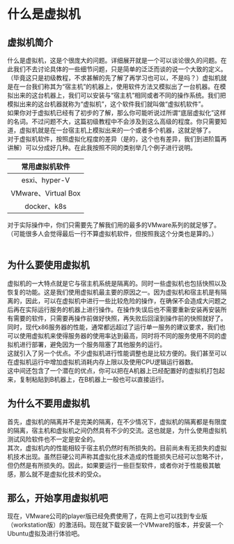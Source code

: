 # 什么是虚拟机 #

## 虚拟机简介 ##

什么是虚拟机，这是个很庞大的问题。详细展开就是一个可以谈论很久的问题。在此我们不去讨论具体的一些细节问题，只是简单的泛泛而谈的说一个大致的定义。（毕竟这只是初级教程，不求甚解的先了解了再学习也可以，不是吗？）虚拟机就是在一台我们称其为“宿主机”的机器上，使用软件方法又模拟出了一台机器。在模拟出来的这台机器上，我们可以安装与“宿主机”相同或者不同的操作系统。我们把模拟出来的这台机器就称为“虚拟机”，这个软件我们就叫做“虚拟机软件”。</br>
如果你对于虚拟机已经有了初步的了解，那么你可能听说过所谓“底层虚拟化”这样的名词。不过问题不大，这篇初级教程中不会涉及到这么高级的程度。你只需要知道，虚拟机就是在一台宿主机上模拟出来的一个或者多个机器，这就足够了。</br>
对于虚拟机软件，按照虚拟化程度的差异（是的，这个也有差异，我们到进阶篇再讲解）可以分成好几种。在此我按照不同的类别举几个例子进行说明。

|常用虚拟机软件|
|:---:|
|esxi、hyper-V|
|VMware、Virtual Box|
|docker、k8s|

对于实际操作中，你们只需要先了解我们用的最多的VMware系列的就足够了。（可能很多人会觉得最后一行不算虚拟机软件，但按照我这个分类也是算的。）</br></br>

## 为什么要使用虚拟机 ##

虚拟机的一大特点就是它与宿主机系统是隔离的。同时一些虚拟机也包括快照以及恢复的功能。这是我们使用虚拟机最主要的原因之一。因为虚拟机和宿主机是有隔离的，因此，可以在虚拟机中进行一些比较危险的操作，在确保不会造成大问题之后再在实际运行服务的机器上进行操作。在操作失误后也不需要重新安装再安装所有需要的软件，只需要再操作前做好快照，再失败后回滚到操作前的快照就好了。</br>
同时，现代x86服务器的性能，通常都远超过了运行单一服务的建议要求，我们也可以使用虚拟机来使得服务器的使用率达到最高，同时将不同的服务使用不同的虚拟机进行部署，避免因为一个服务阻塞了其他服务的运行。</br>
这就引入了另一个优点。不少虚拟机进行性能调整也是比较方便的。我们甚至可以在虚拟机运行中增加虚拟机消耗内存上限以及使用CPU逻辑运行器数。</br>
这中间还包含了一个潜在的优点，你可以把在A机器上已经配置好的虚拟机打包起来，复制粘贴到B机器上，在B机器上一般也可以直接运行。

## 为什么不要用虚拟机 ##

首先，虚拟机的隔离并不是完美的隔离，在不少情况下，虚拟机的隔离都是有限度的隔离，宿主机和虚拟机之间仍然具有不少的交流。这也就是，为什么使用虚拟机测试风险软件也不一定是安全的。</br>
其次，虚拟机内的性能相较于宿主机仍然时有所损失的。目前尚未有无损失的虚拟机技术出现。虽然巨硬公司声称其虚拟化技术造成的性能损失已经可以忽略不计，但仍然是有所损失的。因此，如果要运行一些巨型软件，或者你对于性能极其敏感，那么就不是虚拟化技术的受众。

## 那么，开始享用虚拟机吧 ##

现在，VMware公司的player版已经免费使用了，在网上也可以找到专业版（workstation版）的激活码。现在就下载安装一个VMware的版本，并安装一个Ubuntu虚拟及进行体验吧。
